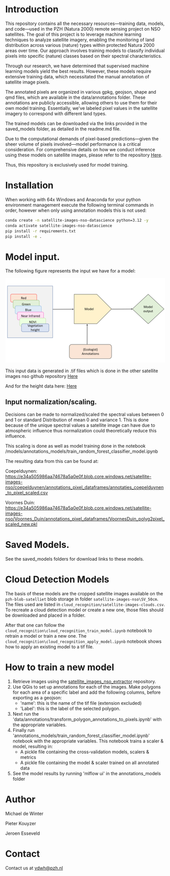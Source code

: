 # Introduction

This repository contains all the necessary resources—training data, models, and code—used in the PZH (Natura 2000) remote sensing project on NSO satellites. The goal of this project is to leverage machine learning techniques to analyze satellite imagery, enabling the monitoring of land distribution across various (nature) types within protected Natura 2000 areas over time. Our approach involves training models to classify individual pixels into specific (nature) classes based on their spectral characteristics.

Through our research, we have determined that supervised machine learning models yield the best results. However, these models require extensive training data, which necessitated the manual annotation of satellite image pixels.

The annotated pixels are organized in various gpkg, geojson, shape and qmd files, which are available in the data/annotations folder. These annotations are publicly accessible, allowing others to use them for their own model training. Essentially, we've labeled pixel values in the satellite imagery to correspond with different land types.

The trained models can be downloaded via the links provided in the saved_models folder, as detailed in the readme.md file.

Due to the computational demands of pixel-based predictions—given the sheer volume of pixels involved—model performance is a critical consideration. For comprehensive details on how we conduct inference using these models on satellite images, please refer to the repository
[Here](https://github.com/Provincie-Zuid-Holland/satellite_images_nso_tif_model_iterator).

Thus, this repository is exclusively used for model training.

# Installation

When working with 64x Windows and Anaconda for your python environment management execute the following terminal commands in order, however when only using annotation models this is not used:

```sh
conda create -n satellite-images-nso-datascience python=3.12 -y
conda activate satellite-images-nso-datascience
pip install -r requirements.txt
pip install -e .
```

# Model input.

The following figure represents the input we have for a model:

![Alt text](basic_model_input.png?raw=true "Title")

This input data is generated in .tif files which is done in the other satellite images nso github repository [Here](https://github.com/Provincie-Zuid-Holland/satellite_images_nso_extractor)

And for the height data here: [Here](https://github.com/Provincie-Zuid-Holland/vdwh_ahn_processing)

## Input normalization/scaling.

Decisions can be made to normalized/scaled the spectral values between 0 and 1 or standard Distribution of mean 0 and variance 1.
This is done because of the unique spectral values a satellite image can have due to atmospheric influence thus normalization could theoretically reduce this influence.

This scaling is done as well as model training done in the notebook /models/annotations_models/train_random_forest_classifier_model.ipynb

The resulting data from this can be found at:

Coepelduynen:
https://e34a505986aa74678a5a0e0f.blob.core.windows.net/satellite-images-nso/coepelduynen/annotations_pixel_dataframes/annotaties_coepelduynen_to_pixel_scaled.csv

Voornes Duin:
https://e34a505986aa74678a5a0e0f.blob.core.windows.net/satellite-images-nso/Voornes_Duin/annotations_pixel_dataframes/VoornesDuin_polyg2pixel_scaled_new.pkl

# Saved Models.

See the saved_models folders for download links to these models.

# Cloud Detection Models

The basis of these models are the cropped satellite images available on the `pzh-blob-satelliet` blob storage in folder `satellite-images-nso\SV_50cm`. The files used are listed in `cloud_recognition/satellite-images-clouds.csv`. To recreate a cloud detection model or create a new one, those files should be downloaded and placed in a folder.

After that one can follow the `cloud_recognition\cloud_recognition_train_model.ipynb` notebook to retrain a model or train a new one. The `cloud_recognition\cloud_recognition_apply_model.ipynb` notebook shows how to apply an existing model to a tif file.

# How to train a new model

1. Retrieve images using the [satellite_images_nso_extractor](https://github.com/Provincie-Zuid-Holland/satellite_images_nso_extractor) repository.
2. Use QGis to set up annotations for each of the images. Make polygons for each area of a specific label and add the following columns, before exporting as a geojson:
   - 'name': this is the name of the tif file (extension excluded)
   - 'Label': this is the label of the selected polygon.
3. Next run the 'data/annotations/transform_polygon_annotations_to_pixels.ipynb' with the appropriate variables.
4. Finally run 'annotations_models/train_random_forest_classifier_model.ipynb' notebook with the appropriate variables. This notebook trains a scaler & model, resulting in:
   - A pickle file containing the cross-validation models, scalers & metrics
   - A pickle file containing the model & scaler trained on all annotated data
5. See the model results by running 'mlflow ui' in the annotations_models folder

# Author

Michael de Winter

Pieter Kouyzer

Jeroen Esseveld

# Contact

Contact us at vdwh@pzh.nl
